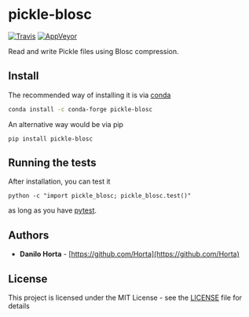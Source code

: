 # pickle-blosc

[![Travis](https://img.shields.io/travis/com/limix/pickle-blosc.svg?style=flat-square&label=linux%20%2F%20macos%20build)](https://travis-ci.com/limix/pickle-blosc) [![AppVeyor](https://img.shields.io/appveyor/ci/Horta/pickle-blosc.svg?style=flat-square&label=windows%20build)](https://ci.appveyor.com/project/Horta/pickle-blosc)

Read and write Pickle files using Blosc compression.

## Install

The recommended way of installing it is via
[conda](http://conda.pydata.org/docs/index.html)

```bash
conda install -c conda-forge pickle-blosc
```

An alternative way would be via pip

```
pip install pickle-blosc
```

## Running the tests

After installation, you can test it
```
python -c "import pickle_blosc; pickle_blosc.test()"
```
as long as you have [pytest](http://docs.pytest.org/en/latest/).

## Authors

* **Danilo Horta** - [https://github.com/Horta](https://github.com/Horta)

## License

This project is licensed under the MIT License - see the
[LICENSE](LICENSE) file for details

